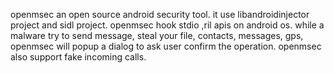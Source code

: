 openmsec an open source android security tool. it use libandroidinjector project and sidl project.
openmsec hook stdio ,ril apis on android os. while a malware try to send message, steal your file, contacts, messages, gps, openmsec will popup a dialog to ask user confirm the operation.
openmsec also support fake incoming calls.